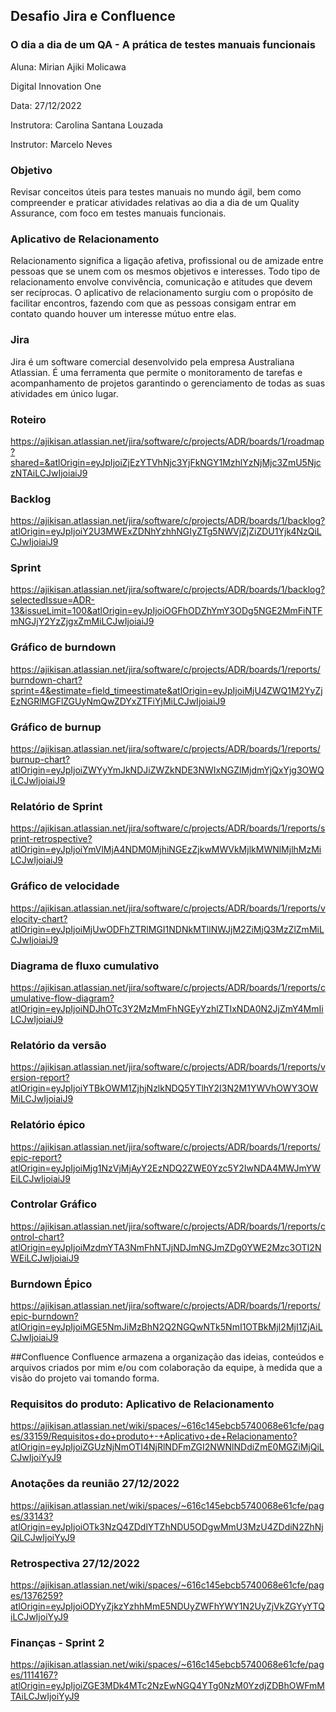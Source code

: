 ## Desafio Jira e Confluence

### O dia a dia de um QA - A prática de testes manuais funcionais

<p>Aluna: Mirian Ajiki Molicawa </p>
<p>Digital Innovation One </p>
<p>Data: 27/12/2022</p>
<p>Instrutora: Carolina Santana Louzada </p>
<p>Instrutor: Marcelo Neves </p>

### Objetivo

Revisar conceitos úteis para testes manuais no mundo ágil, bem como compreender e praticar atividades relativas ao dia a dia de um Quality Assurance, com foco em testes manuais funcionais.

### Aplicativo de Relacionamento

Relacionamento significa a ligação afetiva, profissional ou de amizade entre pessoas que se unem com os mesmos objetivos e interesses.
Todo tipo de relacionamento envolve convivência, comunicação e atitudes que devem ser recíprocas.
O aplicativo de relacionamento surgiu com o propósito de facilitar encontros, fazendo com que as pessoas consigam entrar em contato quando houver um interesse mútuo entre elas.

### Jira

Jira é um software comercial desenvolvido pela empresa Australiana Atlassian. É uma ferramenta que permite o monitoramento de tarefas e acompanhamento de projetos garantindo o gerenciamento de todas as suas atividades em único lugar.

### Roteiro

https://ajikisan.atlassian.net/jira/software/c/projects/ADR/boards/1/roadmap?shared=&atlOrigin=eyJpIjoiZjEzYTVhNjc3YjFkNGY1MzhlYzNjMjc3ZmU5NjczNTAiLCJwIjoiaiJ9

### Backlog

https://ajikisan.atlassian.net/jira/software/c/projects/ADR/boards/1/backlog?atlOrigin=eyJpIjoiY2U3MWExZDNhYzhhNGIyZTg5NWVjZjZiZDU1Yjk4NzQiLCJwIjoiaiJ9

### Sprint

https://ajikisan.atlassian.net/jira/software/c/projects/ADR/boards/1/backlog?selectedIssue=ADR-13&issueLimit=100&atlOrigin=eyJpIjoiOGFhODZhYmY3ODg5NGE2MmFiNTFmNGJjY2YzZjgxZmMiLCJwIjoiaiJ9

### Gráfico de burndown

https://ajikisan.atlassian.net/jira/software/c/projects/ADR/boards/1/reports/burndown-chart?sprint=4&estimate=field_timeestimate&atlOrigin=eyJpIjoiMjU4ZWQ1M2YyZjEzNGRlMGFlZGUyNmQwZDYxZTFiYjMiLCJwIjoiaiJ9

### Gráfico de burnup

https://ajikisan.atlassian.net/jira/software/c/projects/ADR/boards/1/reports/burnup-chart?atlOrigin=eyJpIjoiZWYyYmJkNDJiZWZkNDE3NWIxNGZlMjdmYjQxYjg3OWQiLCJwIjoiaiJ9

### Relatório de Sprint

https://ajikisan.atlassian.net/jira/software/c/projects/ADR/boards/1/reports/sprint-retrospective?atlOrigin=eyJpIjoiYmVlMjA4NDM0MjhiNGEzZjkwMWVkMjlkMWNlMjlhMzMiLCJwIjoiaiJ9

### Gráfico de velocidade

https://ajikisan.atlassian.net/jira/software/c/projects/ADR/boards/1/reports/velocity-chart?atlOrigin=eyJpIjoiMjUwODFhZTRlMGI1NDNkMTllNWJjM2ZiMjQ3MzZlZmMiLCJwIjoiaiJ9

### Diagrama de fluxo cumulativo

https://ajikisan.atlassian.net/jira/software/c/projects/ADR/boards/1/reports/cumulative-flow-diagram?atlOrigin=eyJpIjoiNDJhOTc3Y2MzMmFhNGEyYzhlZTIxNDA0N2JjZmY4MmIiLCJwIjoiaiJ9

### Relatório da versão

https://ajikisan.atlassian.net/jira/software/c/projects/ADR/boards/1/reports/version-report?atlOrigin=eyJpIjoiYTBkOWM1ZjhjNzlkNDQ5YTlhY2I3N2M1YWVhOWY3OWMiLCJwIjoiaiJ9

### Relatório épico

https://ajikisan.atlassian.net/jira/software/c/projects/ADR/boards/1/reports/epic-report?atlOrigin=eyJpIjoiMjg1NzVjMjAyY2EzNDQ2ZWE0Yzc5Y2IwNDA4MWJmYWEiLCJwIjoiaiJ9

### Controlar Gráfico

https://ajikisan.atlassian.net/jira/software/c/projects/ADR/boards/1/reports/control-chart?atlOrigin=eyJpIjoiMzdmYTA3NmFhNTJjNDJmNGJmZDg0YWE2Mzc3OTI2NWEiLCJwIjoiaiJ9

### Burndown Épico

https://ajikisan.atlassian.net/jira/software/c/projects/ADR/boards/1/reports/epic-burndown?atlOrigin=eyJpIjoiMGE5NmJiMzBhN2Q2NGQwNTk5NmI1OTBkMjI2MjI1ZjAiLCJwIjoiaiJ9

##Confluence
Confluence armazena a organização das ideias, conteúdos e arquivos criados por mim e/ou com colaboração da equipe, à medida que a visão do projeto vai tomando forma.

### Requisitos do produto: Aplicativo de Relacionamento

https://ajikisan.atlassian.net/wiki/spaces/~616c145ebcb5740068e61cfe/pages/33159/Requisitos+do+produto+-+Aplicativo+de+Relacionamento?atlOrigin=eyJpIjoiZGUzNjNmOTI4NjRlNDFmZGI2NWNlNDdiZmE0MGZiMjQiLCJwIjoiYyJ9

### Anotações da reunião 27/12/2022

https://ajikisan.atlassian.net/wiki/spaces/~616c145ebcb5740068e61cfe/pages/33143?atlOrigin=eyJpIjoiOTk3NzQ4ZDdlYTZhNDU5ODgwMmU3MzU4ZDdiN2ZhNjQiLCJwIjoiYyJ9

### Retrospectiva 27/12/2022

https://ajikisan.atlassian.net/wiki/spaces/~616c145ebcb5740068e61cfe/pages/1376259?atlOrigin=eyJpIjoiODYyZjkzYzhhMmE5NDUyZWFhYWY1N2UyZjVkZGYyYTQiLCJwIjoiYyJ9

### Finanças - Sprint 2

https://ajikisan.atlassian.net/wiki/spaces/~616c145ebcb5740068e61cfe/pages/1114167?atlOrigin=eyJpIjoiZGE3MDk4MTc2NzEwNGQ4YTg0NzM0YzdjZDBhOWFmMTAiLCJwIjoiYyJ9
